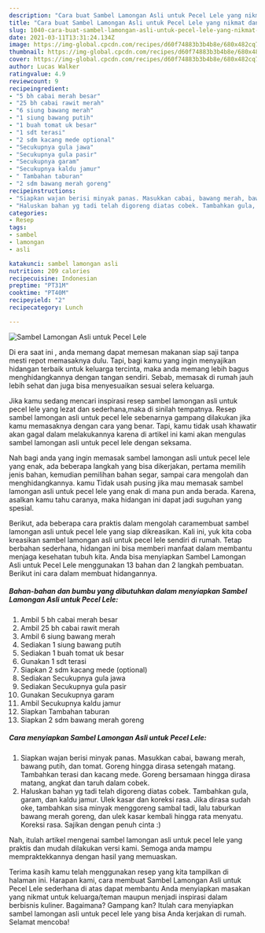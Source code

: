 ```yaml
---
description: "Cara buat Sambel Lamongan Asli untuk Pecel Lele yang nikmat dan Mudah Dibuat"
title: "Cara buat Sambel Lamongan Asli untuk Pecel Lele yang nikmat dan Mudah Dibuat"
slug: 1040-cara-buat-sambel-lamongan-asli-untuk-pecel-lele-yang-nikmat-dan-mudah-dibuat
date: 2021-03-11T13:31:24.134Z
image: https://img-global.cpcdn.com/recipes/d60f74883b3b4b8e/680x482cq70/sambel-lamongan-asli-untuk-pecel-lele-foto-resep-utama.jpg
thumbnail: https://img-global.cpcdn.com/recipes/d60f74883b3b4b8e/680x482cq70/sambel-lamongan-asli-untuk-pecel-lele-foto-resep-utama.jpg
cover: https://img-global.cpcdn.com/recipes/d60f74883b3b4b8e/680x482cq70/sambel-lamongan-asli-untuk-pecel-lele-foto-resep-utama.jpg
author: Lucas Walker
ratingvalue: 4.9
reviewcount: 9
recipeingredient:
- "5 bh cabai merah besar"
- "25 bh cabai rawit merah"
- "6 siung bawang merah"
- "1 siung bawang putih"
- "1 buah tomat uk besar"
- "1 sdt terasi"
- "2 sdm kacang mede optional"
- "Secukupnya gula jawa"
- "Secukupnya gula pasir"
- "Secukupnya garam"
- "Secukupnya kaldu jamur"
- " Tambahan taburan"
- "2 sdm bawang merah goreng"
recipeinstructions:
- "Siapkan wajan berisi minyak panas. Masukkan cabai, bawang merah, bawang putih, dan tomat. Goreng hingga dirasa setengah matang. Tambahkan terasi dan kacang mede. Goreng bersamaan hingga dirasa matang, angkat dan taruh dalam cobek."
- "Haluskan bahan yg tadi telah digoreng diatas cobek. Tambahkan gula, garam, dan kaldu jamur. Ulek kasar dan koreksi rasa. Jika dirasa sudah oke, tambahkan sisa minyak menggoreng sambal tadi, lalu taburkan bawang merah goreng, dan ulek kasar kembali hingga rata menyatu. Koreksi rasa. Sajikan dengan penuh cinta :)"
categories:
- Resep
tags:
- sambel
- lamongan
- asli

katakunci: sambel lamongan asli 
nutrition: 209 calories
recipecuisine: Indonesian
preptime: "PT31M"
cooktime: "PT40M"
recipeyield: "2"
recipecategory: Lunch

---
```



![Sambel Lamongan Asli untuk Pecel Lele](https://img-global.cpcdn.com/recipes/d60f74883b3b4b8e/680x482cq70/sambel-lamongan-asli-untuk-pecel-lele-foto-resep-utama.jpg)

Di era  saat ini , anda memang dapat memesan makanan siap saji tanpa mesti repot memasaknya dulu. Tapi, bagi kamu yang ingin menyajikan hidangan terbaik untuk keluarga tercinta, maka anda memang lebih bagus menghidangkannya dengan tangan sendiri. Sebab, memasak di rumah jauh lebih sehat dan juga bisa menyesuaikan sesuai selera keluarga.

Jika kamu sedang mencari inspirasi resep sambel lamongan asli untuk pecel lele yang lezat dan sederhana,maka di sinilah tempatnya. Resep sambel lamongan asli untuk pecel lele  sebenarnya gampang dilakukan jika kamu memasaknya dengan cara yang benar. Tapi, kamu tidak usah khawatir akan gagal dalam melakukannya 
karena di artikel ini kami akan mengulas sambel lamongan asli untuk pecel lele dengan seksama.  



Nah bagi anda yang ingin memasak sambel lamongan asli untuk pecel lele yang enak, ada beberapa langkah yang bisa dikerjakan, pertama memilih jenis bahan, kemudian pemilihan bahan segar, sampai cara mengolah dan menghidangkannya. kamu Tidak usah pusing jika mau memasak sambel lamongan asli untuk pecel lele yang enak di mana pun anda berada. Karena, asalkan kamu  tahu caranya, maka hidangan ini dapat jadi suguhan yang spesial.

Berikut, ada beberapa cara praktis  dalam mengolah caramembuat sambel lamongan asli untuk pecel lele yang siap dikreasikan. Kali ini, yuk kita coba kreasikan sambel lamongan asli untuk pecel lele sendiri di rumah. Tetap berbahan sederhana, hidangan ini bisa memberi manfaat dalam membantu menjaga kesehatan tubuh kita. Anda bisa menyiapkan Sambel Lamongan Asli untuk Pecel Lele menggunakan 13 bahan dan 2 langkah pembuatan. Berikut ini cara dalam membuat hidangannya.

<!--inarticleads1-->

##### Bahan-bahan dan bumbu yang dibutuhkan dalam menyiapkan Sambel Lamongan Asli untuk Pecel Lele:

1. Ambil 5 bh cabai merah besar
1. Ambil 25 bh cabai rawit merah
1. Ambil 6 siung bawang merah
1. Sediakan 1 siung bawang putih
1. Sediakan 1 buah tomat uk besar
1. Gunakan 1 sdt terasi
1. Siapkan 2 sdm kacang mede (optional)
1. Sediakan Secukupnya gula jawa
1. Sediakan Secukupnya gula pasir
1. Gunakan Secukupnya garam
1. Ambil Secukupnya kaldu jamur
1. Siapkan  Tambahan taburan
1. Siapkan 2 sdm bawang merah goreng




<!--inarticleads2-->

##### Cara menyiapkan Sambel Lamongan Asli untuk Pecel Lele:

1. Siapkan wajan berisi minyak panas. Masukkan cabai, bawang merah, bawang putih, dan tomat. Goreng hingga dirasa setengah matang. Tambahkan terasi dan kacang mede. Goreng bersamaan hingga dirasa matang, angkat dan taruh dalam cobek.
1. Haluskan bahan yg tadi telah digoreng diatas cobek. Tambahkan gula, garam, dan kaldu jamur. Ulek kasar dan koreksi rasa. Jika dirasa sudah oke, tambahkan sisa minyak menggoreng sambal tadi, lalu taburkan bawang merah goreng, dan ulek kasar kembali hingga rata menyatu. Koreksi rasa. Sajikan dengan penuh cinta :)




Nah, itulah artikel mengenai  sambel lamongan asli untuk pecel lele  yang praktis dan mudah dilakukan versi kami. Semoga anda mampu mempraktekkannya dengan hasil yang memuaskan. 

Terima kasih kamu telah menggunakan resep yang kita tampilkan di halaman ini. Harapan kami, cara membuat  Sambel Lamongan Asli untuk Pecel Lele sederhana di atas dapat membantu Anda menyiapkan masakan yang nikmat untuk keluarga/teman maupun menjadi inspirasi dalam berbisnis kuliner. Bagaimana? Gampang kan? Itulah cara menyiapkan sambel lamongan asli untuk pecel lele yang bisa Anda kerjakan di rumah. Selamat mencoba!

